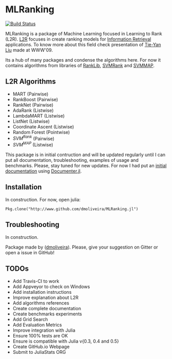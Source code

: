 # MLRanking

[![Build Status](https://travis-ci.org/dmoliveira/MLRanking.jl.svg?branch=master)](https://travis-ci.org/dmoliveira/MLRanking.jl)

MLRanking is a package of Machine Learning focused in Learning to Rank (L2R). [L2R](https://en.wikipedia.org/wiki/Learning_to_rank) focuses in create ranking models for [Information Retrieval](https://en.wikipedia.org/wiki/Information_retrieval) applications. To know more about this field check presentation of [Tie-Yan Liu](http://www2009.org/pdf/T7A-LEARNING%20TO%20RANK%20TUTORIAL.pdf) made at WWW'09.
  
Its a hub of many packages and condense the algorithms here. For now it contains algorithms from libraries of [RankLib](https://sourceforge.net/p/lemur/wiki/RankLib%20How%20to%20use/), [SVMRank](https://www.cs.cornell.edu/people/tj/svm_light/svm_rank.html) and [SVMMAP](http://projects.yisongyue.com/svmmap/).

## L2R Algorithms
- MART (Pairwise)
- RankBoost (Pairwise)
- RankNet (Pairwise)
- AdaRank (Listwise)
- LambdaMART (Listwise)
- ListNet (Listwise)
- Coordinate Ascent (Listwise)
- Random Forest (Pointwise)
- $SVM^{Rank}$ (Pairwise)
- $SVM^{MAP}$ (Listwise)

This package is in initial contruction and will be updated regularly until I can put all documentation, troubleshooting, examples of usage and benchmarks. Please, stay tuned for new updates. For now I had put an [initial documentation](docs/build/index.md) using [Documenter.jl](https://github.com/MichaelHatherly/Documenter.jl).

## Installation
In construction. For now, open julia:
```
Pkg.clone("http://www.github.com/dmoliveira/MLRanking.jl")
```

## Troubleshooting
In construction.

Package made  by ([dmoliveira](http://github.com/dmoliveira)). Please, give your suggestion on Gitter or open a issue in GitHub!


## TODOs
- Add Travis-CI to work
- Add Appveyor to check on Windows
- Add installation instructions 
- Improve explanation about L2R
- Add algorithms references
- Create complete documentation
- Create benchmarks experiments
- Add Grid Search
- Add Evaluation Metrics
- Improve integration with Julia
- Ensure 100% tests are OK
- Ensure is compatible with Julia v{0.3, 0.4 and 0.5}
- Create GitHub.io Webpage
- Submit to JuliaStats ORG
